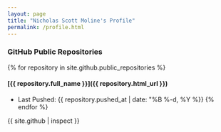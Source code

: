 ```yaml
---
layout: page
title: "Nicholas Scott Moline's Profile"
permalink: /profile.html
---
```



### GitHub Public Repositories
{% for repository in site.github.public_repositories %}
#### [{{ repository.full_name }}]({{ repository.html_url }})
- Last Pushed: <time datetime="{{ repository.pushed_at | date_to_xmlschema }}">{{ repository.pushed_at | date: "%B %-d, %Y %}}
{% endfor %}

{{ site.github | inspect }}